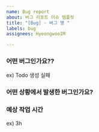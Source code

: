 ```yaml
---
name: Bug report
about: 버그 리포트 이슈 템플릿
title: "[Bug] - 버그 명 "
labels: bug
assignees: HyeongwooIM

---
```


### 어떤 버그인가요??
ex) Todo 생성 실패

### 어떤 상황에서 발생한 버그인가요?

### 예상 작업 시간
ex) 3h
